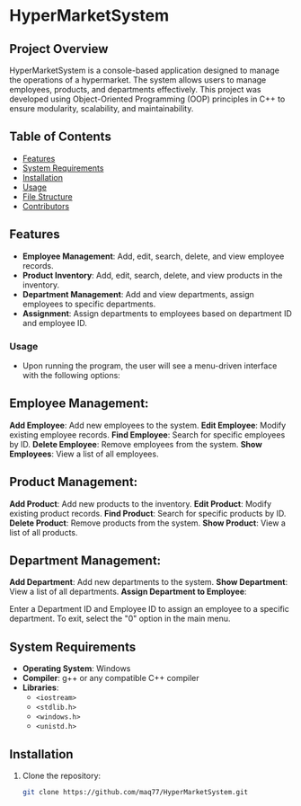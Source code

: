 # HyperMarketSystem

## Project Overview
HyperMarketSystem is a console-based application designed to manage the operations of a hypermarket. The system allows users to manage employees, products, and departments effectively. This project was developed using Object-Oriented Programming (OOP) principles in C++ to ensure modularity, scalability, and maintainability.

## Table of Contents
- [Features](#features)
- [System Requirements](#system-requirements)
- [Installation](#installation)
- [Usage](#usage)
- [File Structure](#file-structure)
- [Contributors](#contributors)

## Features
- **Employee Management**: Add, edit, search, delete, and view employee records.
- **Product Inventory**: Add, edit, search, delete, and view products in the inventory.
- **Department Management**: Add and view departments, assign employees to specific departments.
- **Assignment**: Assign departments to employees based on department ID and employee ID.

###  Usage
- Upon running the program, the user will see a menu-driven interface with the following options:

##  Employee Management:

**Add Employee**: Add new employees to the system.
**Edit Employee**: Modify existing employee records.
**Find Employee**: Search for specific employees by ID.
**Delete Employee**: Remove employees from the system.
**Show Employees**: View a list of all employees.

## Product Management:

**Add Product**: Add new products to the inventory.
**Edit Product**: Modify existing product records.
**Find Product**: Search for specific products by ID.
**Delete Product**: Remove products from the system.
**Show Product**: View a list of all products.

## Department Management:

**Add Department**: Add new departments to the system.
**Show Department**: View a list of all departments.
**Assign Department to Employee**:

Enter a Department ID and Employee ID to assign an employee to a specific department.
To exit, select the "0" option in the main menu.


## System Requirements
- **Operating System**: Windows
- **Compiler**: g++ or any compatible C++ compiler
- **Libraries**:
  - `<iostream>`
  - `<stdlib.h>`
  - `<windows.h>`
  - `<unistd.h>`

## Installation
1. Clone the repository:
   ```bash
   git clone https://github.com/maq77/HyperMarketSystem.git

